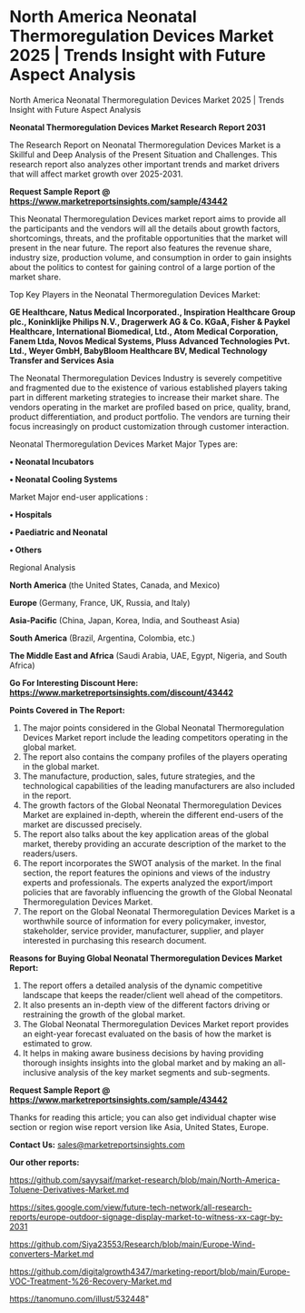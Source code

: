# North America Neonatal Thermoregulation Devices Market 2025 | Trends Insight with Future Aspect Analysis
North America Neonatal Thermoregulation Devices Market 2025 | Trends Insight with Future Aspect Analysis

<strong>Neonatal Thermoregulation Devices Market Research Report 2031</strong>

The Research Report on Neonatal Thermoregulation Devices Market is a Skillful and Deep Analysis of the Present Situation and Challenges. This research report also analyzes other important trends and market drivers that will affect market growth over 2025-2031.

<strong>Request Sample Report @ <a href=https://www.marketreportsinsights.com/sample/43442>https://www.marketreportsinsights.com/sample/43442</a></strong>

This Neonatal Thermoregulation Devices market report aims to provide all the participants and the vendors will all the details about growth factors, shortcomings, threats, and the profitable opportunities that the market will present in the near future. The report also features the revenue share, industry size, production volume, and consumption in order to gain insights about the politics to contest for gaining control of a large portion of the market share.

Top Key Players in the Neonatal Thermoregulation Devices Market:

<strong>GE Healthcare, Natus Medical Incorporated., Inspiration Healthcare Group plc., Koninklijke Philips N.V., Dragerwerk AG & Co. KGaA, Fisher & Paykel Healthcare, International Biomedical, Ltd., Atom Medical Corporation, Fanem Ltda, Novos Medical Systems, Pluss Advanced Technologies Pvt. Ltd., Weyer GmbH, BabyBloom Healthcare BV, Medical Technology Transfer and Services Asia</strong>

The Neonatal Thermoregulation Devices Industry is severely competitive and fragmented due to the existence of various established players taking part in different marketing strategies to increase their market share. The vendors operating in the market are profiled based on price, quality, brand, product differentiation, and product portfolio. The vendors are turning their focus increasingly on product customization through customer interaction.

Neonatal Thermoregulation Devices Market Major Types are:

<strong>•  Neonatal Incubators

•  Neonatal Cooling Systems</strong>

Market Major end-user applications :

<strong>•  Hospitals

•  Paediatric and Neonatal

•  Others</strong>

Regional Analysis

</u><strong><b>North America</b></strong> (the United States, Canada, and Mexico)

<strong><b>Europe </b></strong>(Germany, France, UK, Russia, and Italy)

<strong><b>Asia-Pacific</b></strong> (China, Japan, Korea, India, and Southeast Asia)

<strong><b>South America</b></strong> (Brazil, Argentina, Colombia, etc.)

<strong><b>The Middle East and Africa</b></strong> (Saudi Arabia, UAE, Egypt, Nigeria, and South Africa)

<strong>Go For Interesting Discount Here: <a href=https://www.marketreportsinsights.com/discount/43442>https://www.marketreportsinsights.com/discount/43442</a></strong>

<strong>Points Covered in The Report:</strong>
<ol>
  <li>The major points considered in the Global Neonatal Thermoregulation Devices Market report include the leading competitors operating in the global market.</li>
  <li>The report also contains the company profiles of the players operating in the global market.</li>
  <li>The manufacture, production, sales, future strategies, and the technological capabilities of the leading manufacturers are also included in the report.</li>
  <li>The growth factors of the Global Neonatal Thermoregulation Devices Market are explained in-depth, wherein the different end-users of the market are discussed precisely.</li>
  <li>The report also talks about the key application areas of the global market, thereby providing an accurate description of the market to the readers/users.</li>
  <li>The report incorporates the SWOT analysis of the market. In the final section, the report features the opinions and views of the industry experts and professionals. The experts analyzed the export/import policies that are favorably influencing the growth of the Global Neonatal Thermoregulation Devices Market.</li>
  <li>The report on the Global Neonatal Thermoregulation Devices Market is a worthwhile source of information for every policymaker, investor, stakeholder, service provider, manufacturer, supplier, and player interested in purchasing this research document.</li>
</ol>
<strong>Reasons for Buying Global Neonatal Thermoregulation Devices Market Report:</strong>

<ol>
  <li>The report offers a detailed analysis of the dynamic competitive landscape that keeps the reader/client well ahead of the competitors.</li>
  <li>It also presents an in-depth view of the different factors driving or restraining the growth of the global market.</li>
  <li>The Global Neonatal Thermoregulation Devices Market report provides an eight-year forecast evaluated on the basis of how the market is estimated to grow.</li>
  <li>It helps in making aware business decisions by having providing thorough insights insights into the global market and by making an all-inclusive analysis of the key market segments and sub-segments.</li>
</ol>
<strong>Request Sample Report @ <a href=https://www.marketreportsinsights.com/sample/43442>https://www.marketreportsinsights.com/sample/43442</a></strong>


Thanks for reading this article; you can also get individual chapter wise section or region wise report version like Asia, United States, Europe.

<strong>Contact Us:</strong>
sales@marketreportsinsights.com

<strong>Our other reports:</strong>

<a href=https://github.com/sayysaif/market-research/blob/main/North-America-Toluene-Derivatives-Market.md>https://github.com/sayysaif/market-research/blob/main/North-America-Toluene-Derivatives-Market.md</a>

<a href=https://sites.google.com/view/future-tech-network/all-research-reports/europe-outdoor-signage-display-market-to-witness-xx-cagr-by-2031>https://sites.google.com/view/future-tech-network/all-research-reports/europe-outdoor-signage-display-market-to-witness-xx-cagr-by-2031</a>

<a href=https://github.com/Siya23553/Research/blob/main/Europe-Wind-converters-Market.md>https://github.com/Siya23553/Research/blob/main/Europe-Wind-converters-Market.md</a>

<a href=https://github.com/digitalgrowth4347/marketing-report/blob/main/Europe-VOC-Treatment-%26-Recovery-Market.md>https://github.com/digitalgrowth4347/marketing-report/blob/main/Europe-VOC-Treatment-%26-Recovery-Market.md</a>

<a href=https://tanomuno.com/illust/532448>https://tanomuno.com/illust/532448</a>"
